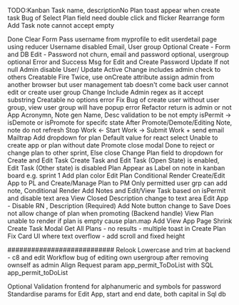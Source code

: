 TODO:Kanban Task name, descriptionNo Plan toast appear when create task
Bug of Select Plan field need double click and flicker
Rearrange form
Add Task note cannot accept empty

Done
Clear Form
Pass username from myprofile to edit userdetail page using reducer
Username disabled
Email, User group Optional Create - Form and DB
Edit - Password not churn, email and password optional, usergroup optional
Error and Success Msg for Edit and Create
Password Update If not null
Admin disable User/ Update Active
Change includes admin check to others
Creatable Fire Twice, use onCreate attribute
assign admin from another browser but user management tab doesn't come back
user cannot edit or create user group
Change Include Admin regex as it accept substring
Creatable no options error
Fix Bug of create user without user group, view user group will have popup error
Refactor return is admin or not
App Acronymn, Note gen
Name, Desc validation to be not empty
isPermit -> isDemote or isPromote for specifc state
After Promote/Demote/Editing Note, note do not refresh
Stop Work <- Start Work -> Submit Work + send email Mailtrap
Add dropdown for plan
Default value for react select
Unable to create app or plan without date
Promote close modal
Done to reject or change plan to other sprint, Else close
Change Plan field to dropdown for Create and Edit Task
Create Task and Edit Task (Open State) is enabled, Edit Task (Other state) is disabled
Plan Appear as Label on note in kanban board e.g. sprint 1
Add plan color
Edit Plan
Conditional Render Create/Edit App to PL and Create/Manage Plan to PM
Only permitted user grp can add note, Conditional Render Add Notes and Edit/View Task based on isPermit and disable text area
View Closed
Description change to text area
Edit App - Disable RN , Description (Required)
Add Note button change to Save
Does not allow change of plan when promoting (Backend handle)
View Plan unable to render if plan is empty cause plan.map
Add View App Page
Shrink Create Task Modal
Get All Plans - no results - multiple toast in Create Plan
Fix Card UI where text overflow - add scroll and fixed height

###########################
Relook
Lowercase and trim at backend - c8 and edit
Workflow bug of editing own usergroup after removing ownself as admin
Align Request param app_permit_ToDoList with SQL app_permit_toDoList

Optional
Validation frontend for alphanumeric and symbols for password
Standardise params for Edit App, start and end date, both capital in Sql db
